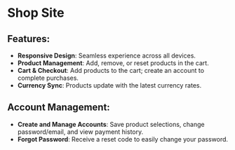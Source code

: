 # Shop Site

## Features:

- **Responsive Design**: Seamless experience across all devices.
- **Product Management**: Add, remove, or reset products in the cart.
- **Cart & Checkout**: Add products to the cart; create an account to complete purchases.
- **Currency Sync**: Products update with the latest currency rates.

## Account Management:

- **Create and Manage Accounts**: Save product selections, change password/email, and view payment history.
- **Forgot Password**: Receive a reset code to easily change your password.
